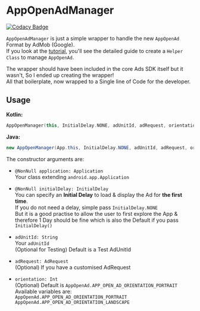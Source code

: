 # AppOpenAdManager

[![Codacy Badge](https://api.codacy.com/project/badge/Grade/af51d9b73c4544cca0be5e0af1b2669c)](https://app.codacy.com/gh/ItzNotABug/AppOpenAdManager?utm_source=github.com&utm_medium=referral&utm_content=ItzNotABug/AppOpenAdManager&utm_campaign=Badge_Grade)

`AppOpenAdManager` is just a simple wrapper to handle the new `AppOpenAd` Format by AdMob (Google).\
If you look at the [tutorial](https://developers.google.com/admob/android/app-open-ads), you'll see the detailed guide to create a `Helper Class` to manage `AppOpenAd`.

The wrapper should have been included in the core Ads SDK itself but it wasn't, So I ended up creating the wrapper!\
All that boilerplate, now wrapped to a Single line of Code for the developer.

## Usage
**Kotlin:**
```kotlin
AppOpenManager(this, InitialDelay.NONE, adUnitId, adRequest, orientation)
```

**Java:**
```java
new AppOpenManager(App.this, InitialDelay.NONE, adUnitId, adRequest, orientation);
```

The constructor arguments are:
*   `@NonNull application: Application`\
     Your class extending `android.app.Application`

*   `@NonNull initialDelay: InitialDelay`\
     You can specify an **Initial Delay** to load & display the Ad for **the first time**.\
     If you do not need a delay, simple pass `InitialDelay.NONE`\
     But it is a good practise to allow the user to first explore the App &\
     therefore 1 Day should be fine which is also the Default if you pass `InitialDelay()`

*   `adUnitId: String`\
     Your `adUnitId`\
     (Optional for Testing) Default is a Test AdUnitId

*   `adRequest: AdRequest`\
     (Optional) If you have a customised AdRequest

*   `orientation: Int`\
     (Optional) Default is `AppOpenAd.APP_OPEN_AD_ORIENTATION_PORTRAIT`\
     Available variables are:\
     `AppOpenAd.APP_OPEN_AD_ORIENTATION_PORTRAIT`\
     `AppOpenAd.APP_OPEN_AD_ORIENTATION_LANDSCAPE`
